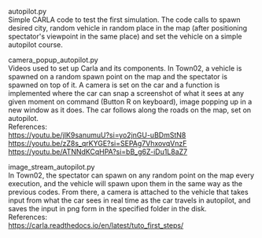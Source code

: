 autopilot.py<br />
Simple CARLA code to test the first simulation. The code calls to spawn desired city, random vehicle in random place in the map (after positioning spectator's viewpoint in the same place) and set the vehicle on a simple autopilot course.

camera_popup_autopilot.py<br />
Videos used to set up Carla and its components. In Town02, a vehicle is spawned on a random spawn point on the map and the spectator is spawned on top of it. A camera is set
on the car and a function is implemented where the car can snap a screenshot of what it sees at any given moment on command (Button R on keyboard), image popping up in a new window as it does. The car follows 
along the roads on the map, set on autopilot.<br />
References:<br />
https://youtu.be/jIK9sanumuU?si=yo2jnGU-uBDmStN8<br />
https://youtu.be/zZ8s_qrKYGE?si=SEPAg7VhxovqVnzF<br />
https://youtu.be/ATNNdKCqHPA?si=bB_g6Z-iDu1L8aZ7<br />

image_stream_autopilot.py<br />
In Town02, the spectator can spawn on any random point on the map every execution, and the vehicle will spawn upon them in the same way as the previous codes. From there, a camera is attached to the
vehicle that takes input from what the car sees in real time as the car travels in autopilot, and saves the input in png form in the specified folder in the disk.<br />
References:<br />
https://carla.readthedocs.io/en/latest/tuto_first_steps/<br />
